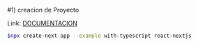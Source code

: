 #1) creacion de Proyecto

Link: [DOCUMENTACION](https://github.com/vercel/next.js/tree/canary/examples/with-typescript)
```bash
$npx create-next-app --example with-typescript react-nextjs
```